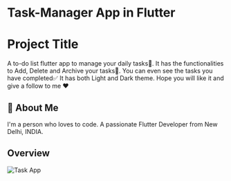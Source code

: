 # Task-Manager App in Flutter


# Project Title

A to-do list flutter app to manage your daily tasks🚀. 
It has the functionalities to Add, Delete and Archive your tasks📃. 
You can even see the tasks you have completed✅
It has both Light and Dark theme. 
Hope you will like it and give a follow to me ❤️


## 


## 🚀 About Me
I'm a person who loves to code. A passionate Flutter Developer from New Delhi, INDIA.

## Overview
![Task App](https://user-images.githubusercontent.com/123237206/213929420-bd72f2a6-e4a9-4a6c-8ebf-52e76106bfec.png)
